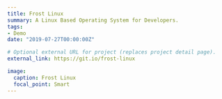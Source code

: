 ```yaml
---
title: Frost Linux
summary: A Linux Based Operating System for Developers.
tags:
- Demo
date: "2019-07-27T00:00:00Z"

# Optional external URL for project (replaces project detail page).
external_link: https://git.io/frost-linux

image:
  caption: Frost Linux
  focal_point: Smart
---
```

